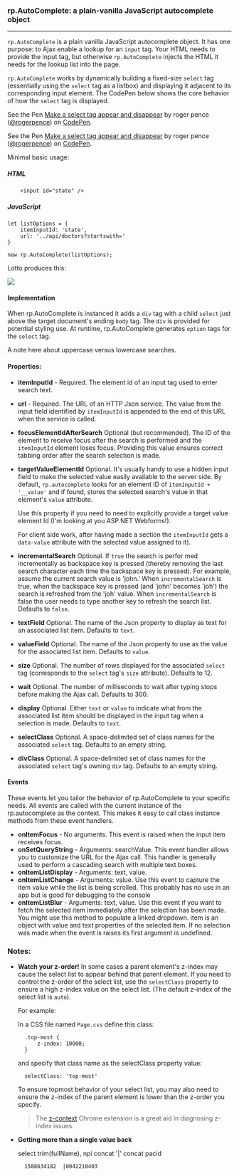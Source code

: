

### rp.AutoComplete: a plain-vanilla JavaScript autocomplete object

---

`rp.AutoComplete` is a plain vanilla JavaScript autocomplete object. It has one purpose: to Ajax enable a lookup for an `input` tag. Your HTML needs to provide the input tag, but otherwise `rp.AutoComplete` injects the HTML it needs for the lookup list into the page.  

`rp.AutoComplete` works by dynamically building a fixed-size `select` tag (essentially using the `select` tag as a listbox) and displaying it adjacent to its corresponding input element. The CodePen below shows the core behavior of how the `select` tag is displayed.

<p data-height="265" data-theme-id="0" data-slug-hash="MPvOPx" data-default-tab="js,result" data-user="rogerpence" data-pen-title="Make a select tag appear and disappear" class="codepen">See the Pen <a href="https://codepen.io/rogerpence/pen/MPvOPx/">Make a select tag appear and disappear</a> by roger pence (<a href="https://codepen.io/rogerpence">@rogerpence</a>) on <a href="https://codepen.io">CodePen</a>.</p>
<script async src="https://static.codepen.io/assets/embed/ei.js"></script>


<p data-height="265" data-theme-id="0" data-slug-hash="MPvOPx" data-default-tab="js,result" data-user="rogerpence" data-pen-title="Make a select tag appear and disappear" data-preview="true" class="codepen">See the Pen <a href="https://codepen.io/rogerpence/pen/MPvOPx/">Make a select tag appear and disappear</a> by roger pence (<a href="https://codepen.io/rogerpence">@rogerpence</a>) on <a href="https://codepen.io">CodePen</a>.</p>
<script async src="https://static.codepen.io/assets/embed/ei.js"></script>

Minimal basic usage:

##### HTML

        <input id="state" />

##### JavaScript 

	let listOptions = {
	    itemInputId: 'state',         
	    url: '../api/doctors?startswith='
	}  

	new rp.AutoComplete(listOptions);

Lotto produces this:

![](https://rogerpence.com/storage/images/autocomplete.2458181.59358.png?1)

#### Implementation

When rp.AutoComplete is instanced it adds a `div` tag with a child `select` just above the target document's ending `body` tag. The `div` is provided for potential styling use. At runtime, rp.AutoComplete generates `option` tags for the `select` tag.

A note here about uppercase versus lowercase searches.    

#### Properties: 

* **itemInputId** - Required. The element id of an input tag used to enter search text.
* **url** - Required. The URL of an HTTP Json service. The value from the input field identified by `itemInputId` is appended to the end of this URL when the service is called. 
* **focusElementIdAfterSearch** Optional (but recommended). The ID of the element to receive focus after the search is performed and the `itemInputId` element loses focus. Providing this value ensures correct tabbing order after the search selection is made. 
* **targetValueElementId** Optional. It's usually handy to use a hidden input field to make the selected value easily available to the server side. By default, `rp.autocomplete` looks for an element ID of `itemInputId + '__value'` and if found, stores the selected search's value in that element's `value` attribute. 

	Use this property if you need to need to explicitly provide a target value element Id (I'm looking at you ASP.NET Webforms!). 

	For client side work, after having made a section the `itemInputId` gets a `data-value` attribute with the selected value assigned to it).
* **incrementalSearch** Optional. If `true` the search is perfor
med incrementally as backspace key is pressed (thereby removing the last search character each time the backspace key is pressed). For example, assume the current search value is 'john.' When `incrementalSearch` is true, when the backspace key is pressed (and 'john' becomes 'joh') the search is refreshed from the 'joh' value. When `incrementalSearch` is false the user needs to type another key to refresh the search list. Defaults to `false`.
* **textField** Optional. The name of the Json property to display as text for an associated list item. Defaults to `text`.
* **valueField** Optional. The name of the Json property to use as the value for the associated list item. Defaults to `value`. 
* **size** Optional. The number of rows displayed for the associated `select` tag (corresponds to the `select` tag's `size` attribute). Defaults to 12.
* **wait** Optional. The number of milliseconds to wait after typing stops before making the Ajax call. Defaults to 300.
* **display** Optional. Either `text` or `value` to indicate what from the associated list item should be displayed in the input tag when a selection is made. Defaults to `text`. 
* **selectClass** Optional. A space-delimited set of class names for the associated `select` tag. Defaults to an empty string.
* **divClass** Optional. A space-delimited set of class names for the associated `select` tag's owning `div` tag. Defaults to an empty string. 

#### Events

These events let you tailor the behavior of rp.AutoComplete to your specific needs. All events are called with the current instance of the rp.autocomplete as the context. This makes it easy to call class instance methods from these event handlers.
  
* **onItemFocus** - No arguments. This event is raised when the input item receives focus. 
* **onSetQueryString** - Arguments: searchValue. This event handler allows you to customize the URL for the Ajax call. This handler is generally used to perform a cascading search with multiple text boxes. 
* **onItemListDisplay** - Arguments: text, value.  
* **onItemListChange** - Arguments: value. Use this event to capture the item value while the list is being scrolled. This probably has no use in an app but is good for debugging to the console 
* **onItemListBlur** - Arguments: text, value. Use this event if you want to fetch the selected item immediately after the selection has been made. You might use this method to populate a linked dropdown. item is an object with value and text properties of the selected item. If no selection was made when the event is raises its first argument is undefined. 

### Notes:

* **Watch your z-order!** In some cases a parent element's z-index may cause the select list to appear behind that parent element. If you need to control the z-order of the select list, use the `selectClass` property to ensure a high z-index value on the select list. (The default z-index of the select list is `auto`).

	For example: 

	In a CSS file named `Page.css` define this class:

		.top-most {
			z-index: 10000;
		}

	and specify that class name as the selectClass property value:
	
		selectClass: 'top-most'		

	To ensure topmost behavior of your select list, you may also need to ensure the z-index of the parent element is lower than the z-order you specify.

	> The [z-context](https://github.com/gwwar/z-context) Chrome extension is a great aid in diagnosing z-index issues.  

* **Getting more than a single value back**  	

	select trim(fullName), npi concat '|' concat pacid
		
		1588634182  |0042210403 